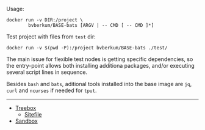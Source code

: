 Usage:
```
docker run -v DIR:/project \
		bvberkum/BASE-bats [ARGV | -- CMD [ -- CMD ]*]
```

Test project with files from `test` dir:
```
docker run -v $(pwd -P):/project bvberkum/BASE-bats ./test/
```

The main issue for flexible test nodes is getting specific dependencies, so the
entry-point allows both installing additiona packages, and/or executing several
script lines in sequence.

Besides `bash` and `bats`, aditional tools installed into the base image are
`jq`, `curl` and `ncurses` if needed for ``tput``.

----

- [Treebox](https://hub.docker.com/r/bvberkum/treebox)
  - [Sitefile](https://hub.docker.com/r/bvberkum/node-sitefile)
- [Sandbox](https://hub.docker.com/r/bvberkum/sandbox)
